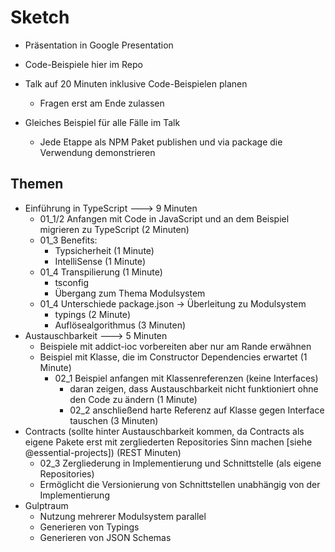 # Sketch

* Präsentation in Google Presentation
* Code-Beispiele hier im Repo
* Talk auf 20 Minuten inklusive Code-Beispielen planen
  * Fragen erst am Ende zulassen

* Gleiches Beispiel für alle Fälle im Talk
  * Jede Etappe als NPM Paket publishen und via package die Verwendung demonstrieren

## Themen

* Einführung in TypeScript ---> 9 Minuten
  * 01_1/2 Anfangen mit Code in JavaScript und an dem Beispiel migrieren zu TypeScript (2 Minuten)
  * 01_3 Benefits:
    * Typsicherheit (1 Minute)
    * IntelliSense (1 Minute)
  * 01_4 Transpilierung (1 Minute)
    * tsconfig
    * Übergang zum Thema Modulsystem
  * 01_4 Unterschiede package.json -> Überleitung zu Modulsystem
    * typings (2 Minute)
    * Auflösealgorithmus (3 Minuten)
* Austauschbarkeit ---> 5 Minuten
  * Beispiele mit addict-ioc vorbereiten aber nur am Rande erwähnen
  * Beispiel mit Klasse, die im Constructor Dependencies erwartet (1 Minute)
    * 02_1 Beispiel anfangen mit Klassenreferenzen (keine Interfaces)
      * daran zeigen, dass Austauschbarkeit nicht funktioniert ohne den Code zu ändern (1 Minute)
      * 02_2 anschließend harte Referenz auf Klasse gegen Interface tauschen (3 Minuten)
* Contracts (sollte hinter Austauschbarkeit kommen, da Contracts als eigene Pakete erst mit zergliederten Repositories Sinn machen [siehe @essential-projects]) (REST Minuten)
  * 02_3 Zergliederung in Implementierung und Schnittstelle (als eigene Repositories)
  * Ermöglicht die Versionierung von Schnittstellen unabhängig von der Implementierung
* Gulptraum
  * Nutzung mehrerer Modulsystem parallel
  * Generieren von Typings
  * Generieren von JSON Schemas